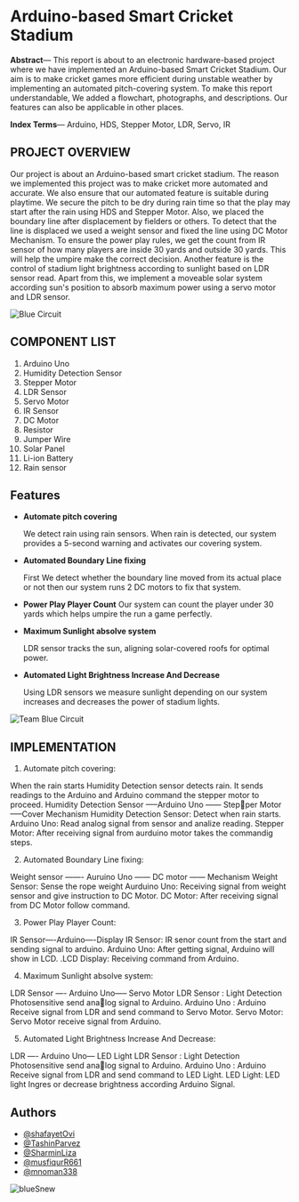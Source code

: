 #  Arduino-based Smart Cricket Stadium

**Abstract**— This report is about to an electronic hardware-based
project where we have implemented an Arduino-based Smart
Cricket Stadium. Our aim is to make cricket games more efficient
during unstable weather by implementing an automated pitch-covering system. To make this report understandable, We added
a flowchart, photographs, and descriptions. Our features can also
be applicable in other places.

**Index Terms**— Arduino, HDS, Stepper Motor, LDR, Servo, IR


##  PROJECT OVERVIEW

Our project is about an Arduino-based smart cricket stadium. The reason we implemented this project was to make
cricket more automated and accurate. We also ensure that our
automated feature is suitable during playtime. We secure the
pitch to be dry during rain time so that the play may start
after the rain using HDS and Stepper Motor. Also, we placed
the boundary line after displacement by fielders or others.
To detect that the line is displaced we used a weight sensor and
fixed the line using DC Motor Mechanism. To ensure the
power play rules, we get the count from IR sensor of how many
players are inside 30 yards and outside 30 yards. This will
help the umpire make the correct decision. Another feature is
the control of stadium light brightness according to sunlight based on
LDR sensor read. Apart from this, we implement a moveable
solar system according sun's position to absorb maximum power
using a servo motor and LDR sensor.

![Blue Circuit](https://github.com/TashinParvez/Smart-Cricket-Stadium/assets/84122972/2e8d4798-823a-490c-88e2-e4f1ca1317d7)


##  COMPONENT LIST

1) Arduino Uno
2) Humidity Detection Sensor
3) Stepper Motor
4) LDR Sensor
5) Servo Motor
6) IR Sensor
7) DC Motor
8) Resistor
9) Jumper Wire
10) Solar Panel
11) Li-ion Battery
12) Rain sensor


##  Features
- **Automate pitch covering**

    We detect rain using rain sensors. When rain is detected, our system provides a 5-second warning and activates our covering system.

- **Automated Boundary Line fixing** 

    First We detect whether the boundary line moved from its actual place or not then our system runs 2 DC motors to fix that system.

- **Power Play Player Count**
    Our system can count the player under 30 yards which helps umpire the run a game perfectly.

- **Maximum Sunlight absolve system**  

    LDR sensor tracks the sun, aligning solar-covered roofs for optimal power.

- **Automated Light Brightness Increase And Decrease**

    Using LDR sensors we measure sunlight depending on our system increases and decreases the power of stadium lights.

![Team Blue Circuit](https://github.com/TashinParvez/Smart-Cricket-Stadium/assets/84122972/b934245d-df22-445d-be51-ed4b4d792201)


##  IMPLEMENTATION
1. Automate pitch covering:

When the rain starts Humidity Detection sensor detects rain. It sends readings to the Arduino and Arduino command
the stepper motor to proceed.
Humidity Detection Sensor —–Arduino Uno —— Stepper Motor —–Cover Mechanism
Humidity Detection Sensor: Detect when rain starts.
Arduino Uno:
Read analog signal from sensor and analize reading.
Stepper Motor:
After receiving signal from aurduino motor takes the
commandig steps.

2. Automated Boundary Line fixing:

Weight sensor ——- Auruino Uno —— DC motor ——
Mechanism
Weight Sensor: Sense the rope weight
Aurduino Uno:
Receiving signal from weight sensor and give instruction
to DC Motor.
DC Motor:
After receiving signal from DC Motor follow command.

3) Power Play Player Count:

IR Sensor—-Arduino—-Display
IR Sensor: IR senor count from the start and sending
signal to arduino. Arduino Uno:
After getting signal, Arduino will show in LCD.
.LCD Display: Receiving command from Arduino.

4) Maximum Sunlight absolve system:

LDR Sensor —- Arduino Uno—– Servo Motor
LDR Sensor : Light Detection Photosensitive send analog signal to Arduino.
Arduino Uno : Arduino Receive signal from LDR and
send command to Servo Motor.
Servo Motor: Servo Motor receive signal from Arduino.

5) Automated Light Brightness Increase And Decrease:

LDR —- Arduino Uno— LED Light
LDR Sensor : Light Detection Photosensitive send analog signal to Arduino.
Arduino Uno : Arduino Receive signal from LDR and
send command to LED Light.
LED Light: LED light Ingres or decrease brightness
according Arduino Signal.


## Authors

- [@shafayetOvi](https://www.github.com/octokatherine](https://github.com/shafayetOvi)https://github.com/shafayetOvi)
- [@TashinParvez](https://github.com/TashinParvez)
- [@SharminLiza](https://github.com/SharminLiza)
- [@musfiqurR661](https://github.com/musfiqurR661)
- [@mnoman338](https://github.com/mnoman338)
  
![blueSnew](https://github.com/TashinParvez/Smart-Cricket-Stadium/assets/84122972/9fbc9f0a-64ab-48a9-a729-7031cbf5e191)
